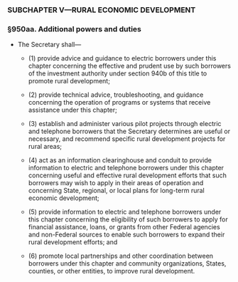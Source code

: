 ### SUBCHAPTER V—RURAL ECONOMIC DEVELOPMENT

### §950aa. Additional powers and duties
* The Secretary shall—

  * (1) provide advice and guidance to electric borrowers under this chapter concerning the effective and prudent use by such borrowers of the investment authority under section 940b of this title to promote rural development;

  * (2) provide technical advice, troubleshooting, and guidance concerning the operation of programs or systems that receive assistance under this chapter;

  * (3) establish and administer various pilot projects through electric and telephone borrowers that the Secretary determines are useful or necessary, and recommend specific rural development projects for rural areas;

  * (4) act as an information clearinghouse and conduit to provide information to electric and telephone borrowers under this chapter concerning useful and effective rural development efforts that such borrowers may wish to apply in their areas of operation and concerning State, regional, or local plans for long-term rural economic development;

  * (5) provide information to electric and telephone borrowers under this chapter concerning the eligibility of such borrowers to apply for financial assistance, loans, or grants from other Federal agencies and non-Federal sources to enable such borrowers to expand their rural development efforts; and

  * (6) promote local partnerships and other coordination between borrowers under this chapter and community organizations, States, counties, or other entities, to improve rural development.